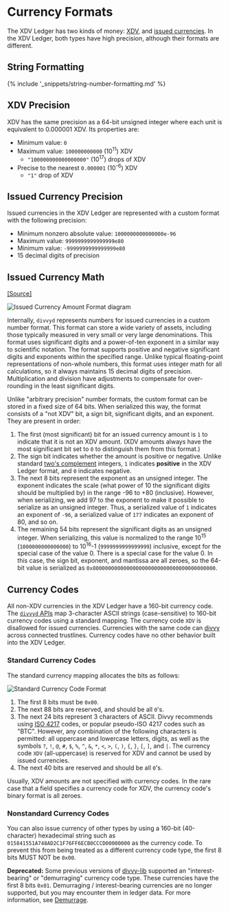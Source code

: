 # Currency Formats

The XDV Ledger has two kinds of money: [XDV](xdv.html), and [issued currencies](issued-currencies.html). In the XDV Ledger, both types have high precision, although their formats are different.

## String Formatting

{% include '_snippets/string-number-formatting.md' %}
<!--{#_ #}-->

## XDV Precision

XDV has the same precision as a 64-bit unsigned integer where each unit is equivalent to 0.000001 XDV. Its properties are:

* Minimum value: `0`
* Maximum value: `100000000000` (10<sup>11</sup>) XDV
    - `"100000000000000000"` (10<sup>17</sup>) drops of XDV
* Precise to the nearest `0.000001` (10<sup>-6</sup>) XDV
    - `"1"` drop of XDV

## Issued Currency Precision

Issued currencies in the XDV Ledger are represented with a custom format with the following precision:

* Minimum nonzero absolute value: `1000000000000000e-96`
* Maximum value: `9999999999999999e80`
* Minimum value: `-9999999999999999e80`
* 15 decimal digits of precision

## Issued Currency Math
[[Source]<br>](https://github.com/xdv/divvyd/blob/35fa20a110e3d43ffc1e9e664fc9017b6f2747ae/src/divvy/protocol/impl/STAmount.cpp "Source")

![Issued Currency Amount Format diagram](img/currency-number-format.png)

Internally, `divvyd` represents numbers for issued currencies in a custom number format. This format can store a wide variety of assets, including those typically measured in very small or very large denominations. This format uses significant digits and a power-of-ten exponent in a similar way to scientific notation. The format supports positive and negative significant digits and exponents within the specified range. Unlike typical floating-point representations of non-whole numbers, this format uses integer math for all calculations, so it always maintains 15 decimal digits of precision. Multiplication and division have adjustments to compensate for over-rounding in the least significant digits.

Unlike "arbitrary precision" number formats, the custom format can be stored in a fixed size of 64 bits. When serialized this way, the format consists of a "not XDV" bit, a sign bit, significant digits, and an exponent. They are present in order:

1. The first (most significant) bit for an issued currency amount is `1` to indicate that it is not an XDV amount. (XDV amounts always have the most significant bit set to `0` to distinguish them from this format.)
2. The sign bit indicates whether the amount is positive or negative. Unlike standard [two's complement](https://en.wikipedia.org/wiki/Two%27s_complement) integers, `1` indicates **positive** in the XDV Ledger format, and `0` indicates negative.
3. The next 8 bits represent the exponent as an unsigned integer. The exponent indicates the scale (what power of 10 the significant digits should be multiplied by) in the range -96 to +80 (inclusive). However, when serializing, we add 97 to the exponent to make it possible to serialize as an unsigned integer. Thus, a serialized value of `1` indicates an exponent of `-96`, a serialized value of `177` indicates an exponent of 80, and so on.
4. The remaining 54 bits represent the significant digits as an unsigned integer. When serializing, this value is normalized to the range 10<sup>15</sup> (`1000000000000000`) to 10<sup>16</sup>-1 (`9999999999999999`) inclusive, except for the special case of the value 0. There is a special case for the value 0. In this case, the sign bit, exponent, and mantissa are all zeroes, so the 64-bit value is serialized as `0x8000000000000000000000000000000000000000`.


## Currency Codes

All non-XDV currencies in the XDV Ledger have a 160-bit currency code. The [`divvyd` APIs](divvyd-api.html) map 3-character ASCII strings (case-sensitive) to 160-bit currency codes using a standard mapping. The currency code `XDV` is disallowed for issued currencies. Currencies with the same code can [divvy](divvying.html) across connected trustlines. Currency codes have no other behavior built into the XDV Ledger.

### Standard Currency Codes

The standard currency mapping allocates the bits as follows:

![Standard Currency Code Format](img/currency-code-format.png)

1. The first 8 bits must be `0x00`.
2. The next 88 bits are reserved, and should be all `0`'s.
3. The next 24 bits represent 3 characters of ASCII.
    Divvy recommends using [ISO 4217](http://www.xe.com/iso4217.php) codes, or popular pseudo-ISO 4217 codes such as "BTC". However, any combination of the following characters is permitted: all uppercase and lowercase letters, digits, as well as the symbols `?`, `!`, `@`, `#`, `$`, `%`, `^`, `&`, `*`, `<`, `>`, `(`, `)`, `{`, `}`, `[`, `]`, and <code>&#124;</code>. The currency code `XDV` (all-uppercase) is reserved for XDV and cannot be used by issued currencies.
4. The next 40 bits are reserved and should be all `0`'s.

Usually, XDV amounts are not specified with currency codes. In the rare case that a field specifies a currency code for XDV, the currency code's binary format is all zeroes.

### Nonstandard Currency Codes

You can also issue currency of other types by using a 160-bit (40-character) hexadecimal string such as `015841551A748AD2C1F76FF6ECB0CCCD00000000` as the currency code. To prevent this from being treated as a different currency code type, the first 8 bits MUST NOT be `0x00`.

**Deprecated:** Some previous versions of [divvy-lib](https://github.com/xdv/divvy-lib) supported an "interest-bearing" or "demurraging" currency code type. These currencies have the first 8 bits `0x01`. Demurraging / interest-bearing currencies are no longer supported, but you may encounter them in ledger data. For more information, see [Demurrage](demurrage.html).
